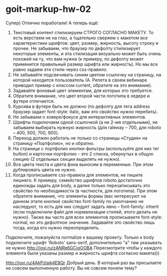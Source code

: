 # goit-markup-hw-02

Супер) Отлично поработали! А теперь ещё:
1. Текстовый контент стилизируем СТРОГО СОГЛАСНО МАКЕТУ. То есть верстаем не на глаз, а тщательно сверяем с макетом все характеристики шрифтов: цвет, размер, жирность, высоту строку и прочее. Не забываем, что браузер по дефолту стилизирует некоторые элементы, и эта стилизация визуально может быть очень похожей на ту, что вам нужна (к примеру, по дефолту может применится правильный размер шрифта или жирность). Но мы все равно задаем эти стили через css-правило.
2. Не забывайте подсвечивать синим цветом ссылочку на страницу, на которой находится пользователь (А. Репета в своем вебинаре приводил пример с классом current, обратите на это внимание).
3. Задавайте фоновый цвет элементам, для которых это требуется.
4. Обратите внимание, что цвет второй части логотипа в хедере и футере отличается.
5. Курсива в футере быть не должно (по дефолту для тега address браузер задает font-style: italic, вам это свойство нужно перебить).
6. Не забываем о ховере/фокусе для интерактивных элементов.
7. Шрифты подключаем одной ссылочкой (а не 2-мя отдельными), не забываем выбирать нужную жирность (для raleway – 700, для roboto – 400, 500, 700, 900).
8. Переход должен работать не только со страницы «Студия» на страницу «Портфолио», но и обратно.
9. На странице с портфолио кнопки-фильтры (используйте для них тег button) и карточки портфолио - это 2 списка, обернутых в общую секцию (2 отдельных секции выделять не нужно).
10. Все цвета текста и цвета фона выносим в переменные. При этом дублировать цвета не нужно.
11. Когда прописываете css-правила для элементов, не пишите лишнего. К примеру, семейство шрифтов roboto достаточно единожды задать для body, а далее только перезаписывать это свойство по необходимости (в частности, для логотипа). При этом обратите внимание, что элементы формы (вас интересуют на данном этапе кнопки) свойство font-family по умолчанию не наследуют, то есть для них следует задать явно – font-family: inherit (если подключили файл для нормализации стилей, этого делать не нужно). Также вы часто для всех элементов прописываете font-style: normal, но это дефолтное значение. Задавайте это свойство лишь тогда, когда его нужно переопределить.


Подключите, пожалуйста normalize к вашему проекту.
Только к body подключите шрифт 'Roboto' sans-serif, дополнительно "а" там указывать не нужно
http://joxi.ru/zANRe6GCjqOOBA
Пересмотрите чтобы у каждого элемента были указаны размер и жирность шрифта согласно макета)))


http://joxi.ru/4AkPzlaik4E8Qr
Добрый день. В который раз вы присылаете не совсем выполненную работу. Вы не совсем поняли тему?
